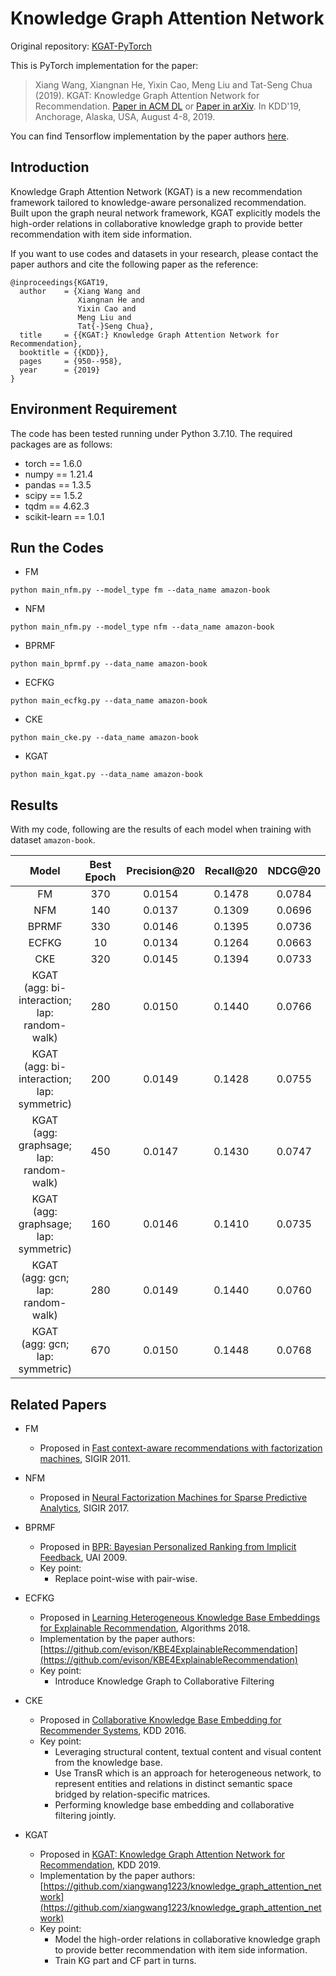 # Knowledge Graph Attention Network

Original repository: [KGAT-PyTorch](https://github.com/LunaBlack/KGAT-pytorch)

This is PyTorch implementation for the paper:
>Xiang Wang, Xiangnan He, Yixin Cao, Meng Liu and Tat-Seng Chua (2019). KGAT: Knowledge Graph Attention Network for Recommendation. [Paper in ACM DL](https://dl.acm.org/authorize.cfm?key=N688414) or [Paper in arXiv](https://arxiv.org/abs/1905.07854). In KDD'19, Anchorage, Alaska, USA, August 4-8, 2019.

You can find Tensorflow implementation by the paper authors [here](https://github.com/xiangwang1223/knowledge_graph_attention_network).

## Introduction
Knowledge Graph Attention Network (KGAT) is a new recommendation framework tailored to knowledge-aware personalized recommendation. Built upon the graph neural network framework, KGAT explicitly models the high-order relations in collaborative knowledge graph to provide better recommendation with item side information.

If you want to use codes and datasets in your research, please contact the paper authors and cite the following paper as the reference:
```
@inproceedings{KGAT19,
  author    = {Xiang Wang and
               Xiangnan He and
               Yixin Cao and
               Meng Liu and
               Tat{-}Seng Chua},
  title     = {{KGAT:} Knowledge Graph Attention Network for Recommendation},
  booktitle = {{KDD}},
  pages     = {950--958},
  year      = {2019}
}
```

## Environment Requirement
The code has been tested running under Python 3.7.10. The required packages are as follows:
* torch == 1.6.0
* numpy == 1.21.4
* pandas == 1.3.5
* scipy == 1.5.2
* tqdm == 4.62.3
* scikit-learn == 1.0.1

## Run the Codes
* FM
```
python main_nfm.py --model_type fm --data_name amazon-book
```
* NFM
```
python main_nfm.py --model_type nfm --data_name amazon-book
```
* BPRMF
```
python main_bprmf.py --data_name amazon-book
```
* ECFKG
```
python main_ecfkg.py --data_name amazon-book
```
* CKE
```
python main_cke.py --data_name amazon-book
```
* KGAT
```
python main_kgat.py --data_name amazon-book
```

## Results
With my code, following are the results of each model when training with dataset `amazon-book`.

| Model                                             | Best Epoch | Precision@20 | Recall@20 | NDCG@20 |
| :---:                                             | :---:      | :---:        | :---:     | :---:   |
| FM                                                | 370        | 0.0154       | 0.1478    | 0.0784  |
| NFM                                               | 140        | 0.0137       | 0.1309    | 0.0696  |
| BPRMF                                             | 330        | 0.0146       | 0.1395    | 0.0736  |
| ECFKG                                             |  10        | 0.0134       | 0.1264    | 0.0663  |
| CKE                                               | 320        | 0.0145       | 0.1394    | 0.0733  |
| KGAT <br> (agg: bi-interaction; lap: random-walk) | 280        | 0.0150       | 0.1440    | 0.0766  |
| KGAT <br> (agg: bi-interaction; lap: symmetric)   | 200        | 0.0149       | 0.1428    | 0.0755  |
| KGAT <br> (agg: graphsage;      lap: random-walk) | 450        | 0.0147       | 0.1430    | 0.0747  |
| KGAT <br> (agg: graphsage;      lap: symmetric)   | 160        | 0.0146       | 0.1410    | 0.0735  |
| KGAT <br> (agg: gcn;            lap: random-walk) | 280        | 0.0149       | 0.1440    | 0.0760  |
| KGAT <br> (agg: gcn;            lap: symmetric)   | 670        | 0.0150       | 0.1448    | 0.0768  |

## Related Papers
* FM
    * Proposed in [Fast context-aware recommendations with factorization machines](https://dl.acm.org/citation.cfm?id=2010002), SIGIR 2011.

* NFM
    * Proposed in [Neural Factorization Machines for Sparse Predictive Analytics](https://dl.acm.org/citation.cfm?id=3080777), SIGIR 2017.

* BPRMF
    * Proposed in [BPR: Bayesian Personalized Ranking from Implicit Feedback](https://dl.acm.org/citation.cfm?id=1795167), UAI 2009.
    * Key point: 
        * Replace point-wise with pair-wise.

* ECFKG
    * Proposed in [Learning Heterogeneous Knowledge Base Embeddings for Explainable Recommendation](https://arxiv.org/abs/1805.03352), Algorithms 2018.
    * Implementation by the paper authors: [https://github.com/evison/KBE4ExplainableRecommendation](https://github.com/evison/KBE4ExplainableRecommendation)
    * Key point: 
        * Introduce Knowledge Graph to Collaborative Filtering

* CKE
    * Proposed in [Collaborative Knowledge Base Embedding for Recommender Systems](https://dl.acm.org/citation.cfm?id=2939673), KDD 2016.
    * Key point: 
        * Leveraging structural content, textual content and visual content from the knowledge base.
        * Use TransR which is an approach for heterogeneous network, to represent entities and relations in distinct semantic space bridged by relation-specific matrices.
        * Performing knowledge base embedding and collaborative filtering jointly.

* KGAT
    * Proposed in [KGAT: Knowledge Graph Attention Network for Recommendation](https://arxiv.org/abs/1905.07854), KDD 2019.
    * Implementation by the paper authors: [https://github.com/xiangwang1223/knowledge_graph_attention_network](https://github.com/xiangwang1223/knowledge_graph_attention_network)
    * Key point:
        * Model the high-order relations in collaborative knowledge graph to provide better recommendation with item side information.
        * Train KG part and CF part in turns.
        

